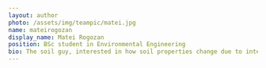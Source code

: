```yaml
---
layout: author
photo: /assets/img/teampic/matei.jpg 
name: mateirogozan
display_name: Matei Rogozan
position: BSc student in Environmental Engineering
bio: The soil guy, interested in how soil properties change due to interaction of the soil with gases coming from high carbon degassing structures.  
---
```

